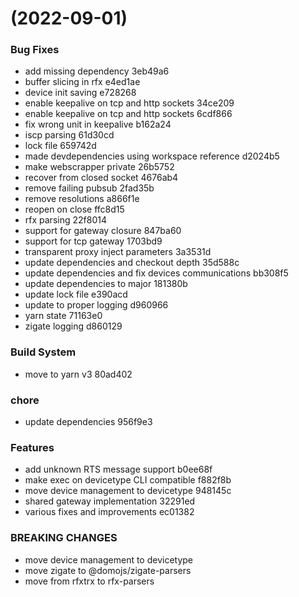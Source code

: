 #  (2022-09-01)


### Bug Fixes

* add missing dependency 3eb49a6
* buffer slicing in rfx e4ed1ae
* device init saving e728268
* enable keepalive on tcp and http sockets 34ce209
* enable keepalive on tcp and http sockets 6cdf866
* fix wrong unit in keepalive b162a24
* iscp parsing 61d30cd
* lock file 659742d
* made devdependencies using workspace reference d2024b5
* make webscrapper private 26b5752
* recover from closed socket 4676ab4
* remove failing pubsub 2fad35b
* remove resolutions a866f1e
* reopen on close ffc8d15
* rfx parsing 22f8014
* support for gateway closure 847ba60
* support for tcp gateway 1703bd9
* transparent proxy inject parameters 3a3531d
* update dependencies and checkout depth 35d588c
* update dependencies and fix devices communications bb308f5
* update dependencies to major 181380b
* update lock file e390acd
* update to proper logging d960966
* yarn state 71163e0
* zigate logging d860129


### Build System

* move to yarn v3 80ad402


### chore

* update dependencies 956f9e3


### Features

* add unknown RTS message support b0ee68f
* make exec on devicetype CLI compatible f882f8b
* move device management to devicetype 948145c
* shared gateway implementation 32291ed
* various fixes and improvements ec01382


### BREAKING CHANGES

* move device management to devicetype
* move zigate to @domojs/zigate-parsers
* move from rfxtrx to rfx-parsers




